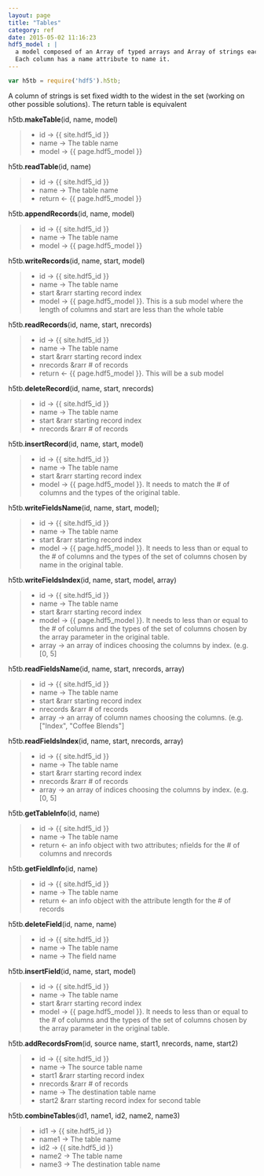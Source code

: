 ```yaml
---
layout: page
title: "Tables"
category: ref
date: 2015-05-02 11:16:23
hdf5_model : |
  a model composed of an Array of typed arrays and Array of strings each representing a column in the table.
  Each column has a name attribute to name it.
---
```



```javascript
var h5tb = require('hdf5').h5tb;
```

A column of strings is set fixed width to the widest in the set (working on
other possible solutions). The return table is equivalent

h5tb.**makeTable**(id, name, model)  

> 
> * id &rarr; {{ site.hdf5_id }}
> * name &rarr; The table name
> * model &rarr; {{ page.hdf5_model }}

h5tb.**readTable**(id, name)  

> 
> * id &rarr; {{ site.hdf5_id }}
> * name &rarr; The table name
> * return &larr; {{ page.hdf5_model }}

h5tb.**appendRecords**(id, name, model)  

> 
> * id &rarr; {{ site.hdf5_id }}
> * name &rarr; The table name
> * model &rarr; {{ page.hdf5_model }}

h5tb.**writeRecords**(id, name, start, model)  

> 
> * id &rarr; {{ site.hdf5_id }}
> * name &rarr; The table name
> * start &rarr starting record index
> * model &rarr; {{ page.hdf5_model }}. This is a sub model where the length of columns and start are less than the whole table

h5tb.**readRecords**(id, name, start, nrecords)  

> 
> * id &rarr; {{ site.hdf5_id }}
> * name &rarr; The table name
> * start &rarr starting record index
> * nrecords &rarr # of records
> * return &larr; {{ page.hdf5_model }}. This will be a sub model

h5tb.**deleteRecord**(id, name, start, nrecords)  

> 
> * id &rarr; {{ site.hdf5_id }}
> * name &rarr; The table name
> * start &rarr starting record index
> * nrecords &rarr # of records

h5tb.**insertRecord**(id, name, start, model)  

> * id &rarr; {{ site.hdf5_id }}
> * name &rarr; The table name
> * start &rarr starting record index
> * model &rarr; {{ page.hdf5_model }}. It needs to match the # of columns and the types of the original table.

h5tb.**writeFieldsName**(id, name, start, model);  

> 
> * id &rarr; {{ site.hdf5_id }}
> * name &rarr; The table name
> * start &rarr starting record index
> * model &rarr; {{ page.hdf5_model }}. It needs to less than or equal to the # of columns and the types of the
>   set of columns chosen by name in the original table.

h5tb.**writeFieldsIndex**(id, name, start, model, array)  

> 
> * id &rarr; {{ site.hdf5_id }}
> * name &rarr; The table name
> * start &rarr starting record index
> * model &rarr; {{ page.hdf5_model }}. It needs to less than or equal to the # of columns and the types of the
>   set of columns chosen by the array parameter in the original table.
> * array &rarr; an array of indices choosing the columns by index. (e.g. [0, 5]

h5tb.**readFieldsName**(id, name, start, nrecords, array)  

> 
> * id &rarr; {{ site.hdf5_id }}
> * name &rarr; The table name
> * start &rarr starting record index
> * nrecords &rarr # of records
> * array &rarr; an array of column names choosing the columns. (e.g. ["Index", "Coffee Blends"]

h5tb.**readFieldsIndex**(id, name, start, nrecords, array)  

> 
> * id &rarr; {{ site.hdf5_id }}
> * name &rarr; The table name
> * start &rarr starting record index
> * nrecords &rarr # of records
> * array &rarr; an array of indices choosing the columns by index. (e.g. [0, 5]

h5tb.**getTableInfo**(id, name)  

> 
> * id &rarr; {{ site.hdf5_id }}
> * name &rarr; The table name
> * return &larr; an info object with two attributes; nfields for the # of columns and nrecords

h5tb.**getFieldInfo**(id, name)  

> 
> * id &rarr; {{ site.hdf5_id }}
> * name &rarr; The table name
> * return &larr; an info object with the attribute length for the # of records

h5tb.**deleteField**(id, name, name)  

> 
> * id &rarr; {{ site.hdf5_id }}
> * name &rarr; The table name
> * name &rarr; The field name

h5tb.**insertField**(id, name, start, model)  

> 
> * id &rarr; {{ site.hdf5_id }}
> * name &rarr; The table name
> * start &rarr starting record index
> * model &rarr; {{ page.hdf5_model }}. It needs to less than or equal to the # of columns and the types of the
>   set of columns chosen by the array parameter in the original table.

h5tb.**addRecordsFrom**(id, source name, start1, nrecords, name, start2)  

> 
> * id &rarr; {{ site.hdf5_id }}
> * name &rarr; The source table name
> * start1 &rarr starting record index
> * nrecords &rarr # of records
> * name &rarr; The destination table name
> * start2 &rarr starting record index for second table

h5tb.**combineTables**(id1, name1, id2, name2, name3)  

> 
> * id1 &rarr; {{ site.hdf5_id }}
> * name1 &rarr; The table name
> * id2 &rarr; {{ site.hdf5_id }}
> * name2 &rarr; The table name
> * name3 &rarr; The destination table name
